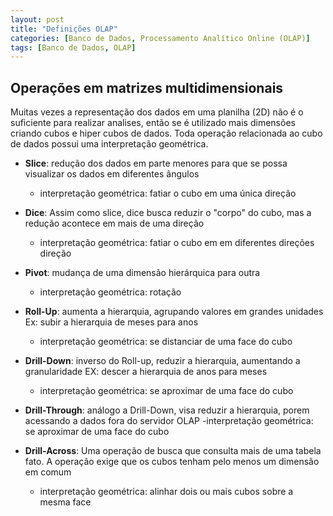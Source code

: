 ```yaml
---
layout: post
title: "Definições OLAP"
categories: [Banco de Dados, Processamento Analítico Online (OLAP)]
tags: [Banco de Dados, OLAP]
---
```



## Operações em matrizes multidimensionais 

Muitas vezes a representação dos dados em uma planilha (2D) não é o suficiente para
realizar analises, então se é utilizado mais dimensões criando cubos e hiper cubos de dados.
Toda operação relacionada ao cubo de dados possui uma interpretação geométrica.

- **Slice**: redução dos dados em parte menores para que se possa visualizar os dados em diferentes ângulos 
    - interpretação geométrica: fatiar o cubo em uma única direção

- **Dice**: Assim como slice, dice busca reduzir o "corpo" do cubo, mas a redução acontece em mais de uma direção
    - interpretação geométrica: fatiar o cubo em em diferentes direções direção

- **Pivot**: mudança de uma dimensão hierárquica para outra
    - interpretação geométrica: rotação

- **Roll-Up**: aumenta a hierarquia, agrupando valores em grandes unidades Ex: subir a hierarquia de meses para anos
    - interpretação geométrica: se distanciar de uma face do cubo

- **Drill-Down**: inverso do Roll-up, reduzir a hierarquia, aumentando a granularidade EX: descer a hierarquia de anos para meses 
    - interpretação geométrica: se aproximar de uma face do cubo

- **Drill-Through**:  análogo a Drill-Down, visa reduzir a hierarquia, porem acessando a dados fora do servidor OLAP 
    -interpretação geométrica: se aproximar de uma face do cubo

- **Drill-Across**: Uma operação de busca que consulta mais de uma tabela fato. A operação exige que os cubos tenham pelo menos  um dimensão em comum
    - interpretação geométrica: alinhar dois ou mais cubos sobre a mesma face


